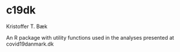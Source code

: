 # c19dk

Kristoffer T. Bæk

An R package with utility functions used in the analyses presented at covid19danmark.dk

